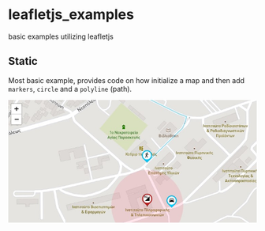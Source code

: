 # leafletjs_examples
basic examples utilizing leafletjs

## Static

Most basic example, provides code on how initialize a map and then add `markers`, `circle` and a `polyline` (path).

![static](./imgs/static.jpg)

